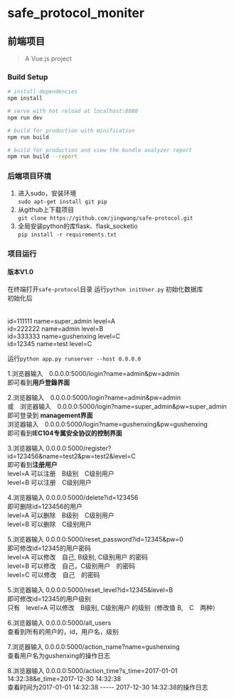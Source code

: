 # safe_protocol_moniter

##  前端项目
> A Vue.js project

### Build Setup

``` bash
# install dependencies
npm install

# serve with hot reload at localhost:8080
npm run dev

# build for production with minification
npm run build

# build for production and view the bundle analyzer report
npm run build --report
```



### 后端项目环境
1. 进入sudo，安装环境<br> `sudo apt-get install git pip`
2. 从github上下载项目<br>
`git clone https://github.com/jingwang/safe-protocol.git`
3. 全局安装python的库flask、flask_socketio<br>
`pip install -r requirements.txt`

### 项目运行
#### 版本V1.0
在终端打开`safe-protocol`目录
运行`python initUser.py` 初始化数据库　<br>
初始化后 <br>　

id=111111 name=super_admin level=A <br>
id=222222 name=admin level=B <br>
id=333333 name=gushenxing level=C <br>
id=12345 name=test level=C <br>

运行`python app.py runserver --host 0.0.0.0`<br>

1.浏览器输入　0.0.0.0:5000/login?name=admin&pw=admin <br>
即可看到**用戶登錄界面**<br>

2.浏览器输入　0.0.0.0:5000/login?name=admin&pw=admin <br>
或　浏览器输入　0.0.0.0:5000/login?name=super_admin&pw=super_admin <br>
即可登录到 **management界面**<br>
 浏览器输入　0.0.0.0:5000/login?name=gushenxing&pw=gushenxing <br>
即可看到**IEC104专属安全协议的控制界面**<br>

3.浏览器输入  0.0.0.0:5000/register?id=123456&name=test2&pw=test2&level=C <br>
即可看到**注册用户**<br>
level=A 可以注册　B级别　C级别用户<br>
level=B 可以注册　C级别用户<br>

4.浏览器输入  0.0.0.0:5000/delete?id=123456 <br>
即可删除id=123456的用户　<br>
level=A 可以删除　B级别　C级别用户　<br>
level=B 可以删除　C级别用户　<br>

5.浏览器输入  0.0.0.0:5000/reset_password?id=12345&pw=0 <br>
即可修改id=12345的用户密码　<br>
level=A 可以修改　自己, B级别, C级别用户 的密码　<br>
level=B 可以修改　自己，C级别用户　的密码　<br>
level=C 可以修改　自己　的密码<br>


5.浏览器输入  0.0.0.0:5000/reset_level?id=12345&level=B <br>
即可修改id=12345的用户级别　<br>
只有　level=A 可以修改　B级别, C级别用户 的级别（修改值 B,　C　两种）<br>


6.浏览器输入  0.0.0.0:5000/all_users <br>
查看到所有的用户的，id，用户名，级别　<br>

7.浏览器输入  0.0.0.0:5000/action_name?name=gushenxing<br>
查看用户名为gushenxing的操作日志　<br>

8.浏览器输入  0.0.0.0:5000/action_time?s_time=2017-01-01 14:32:38&e_time=2017-12-30 14:32:38<br>
查看时间为2017-01-01 14:32:38 ----- 2017-12-30 14:32:38的操作日志　<br>


